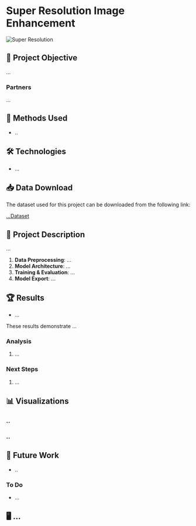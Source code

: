 # Super Resolution Image Enhancement

![Super Resolution](img/...)

## 🎯 Project Objective
...

### Partners
...

## 🔬 Methods Used
- ..

## 🛠️ Technologies
- ...


## 📥 Data Download

The dataset used for this project can be downloaded from the following link:

[...Dataset](...)


## 📝 Project Description
...

1. **Data Preprocessing**: ...
2. **Model Architecture**: ...
3. **Training & Evaluation**: ...
4. **Model Export**: ...

## 🏆 Results
- ...

These results demonstrate ...

### Analysis
1. ...

### Next Steps
1. ...

## 📊 Visualizations

### ..

### ..
## 🚀 Future Work
- ..

### To Do
- ...

## 🖥️ ...

